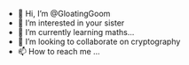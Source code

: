 - 👋 Hi, I’m @GloatingGoom
- 👀 I’m interested in your sister
- 🌱 I’m currently learning maths...
- 💞️ I’m looking to collaborate on cryptography
- 📫 How to reach me ...

<!---
GloatingGoom is a special repository because its `README.md` (this file) appears on your GitHub profile.
You can click the Preview link to take a look at your changes.
--->
